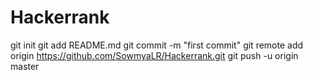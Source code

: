 # Hackerrank
git init
git add README.md
git commit -m "first commit"
git remote add origin https://github.com/SowmyaLR/Hackerrank.git
git push -u origin master
